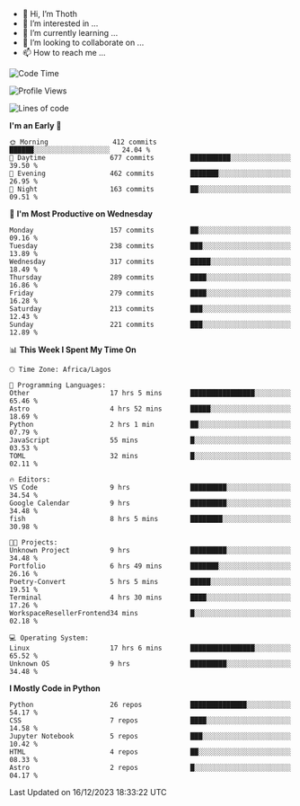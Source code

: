 <!---
thoth2357/thoth2357 is a ✨ special ✨ repository because its `README.md` (this file) appears on your GitHub profile.
You can click the Preview link to take a look at your changes.
--->

- 👋 Hi, I’m Thoth
- 👀 I’m interested in ...
- 🌱 I’m currently learning ...
- 💞️ I’m looking to collaborate on ...
- 📫 How to reach me ...




<!--START_SECTION:waka-->
![Code Time](http://img.shields.io/badge/Code%20Time-2%2C575%20hrs%2030%20mins-blue)

![Profile Views](http://img.shields.io/badge/Profile%20Views-0-blue)

![Lines of code](https://img.shields.io/badge/From%20Hello%20World%20I%27ve%20Written-30.2%20million%20lines%20of%20code-blue)

**I'm an Early 🐤** 

```text
🌞 Morning                412 commits         ██████░░░░░░░░░░░░░░░░░░░   24.04 % 
🌆 Daytime                677 commits         ██████████░░░░░░░░░░░░░░░   39.50 % 
🌃 Evening                462 commits         ███████░░░░░░░░░░░░░░░░░░   26.95 % 
🌙 Night                  163 commits         ██░░░░░░░░░░░░░░░░░░░░░░░   09.51 % 
```
📅 **I'm Most Productive on Wednesday** 

```text
Monday                   157 commits         ██░░░░░░░░░░░░░░░░░░░░░░░   09.16 % 
Tuesday                  238 commits         ███░░░░░░░░░░░░░░░░░░░░░░   13.89 % 
Wednesday                317 commits         █████░░░░░░░░░░░░░░░░░░░░   18.49 % 
Thursday                 289 commits         ████░░░░░░░░░░░░░░░░░░░░░   16.86 % 
Friday                   279 commits         ████░░░░░░░░░░░░░░░░░░░░░   16.28 % 
Saturday                 213 commits         ███░░░░░░░░░░░░░░░░░░░░░░   12.43 % 
Sunday                   221 commits         ███░░░░░░░░░░░░░░░░░░░░░░   12.89 % 
```


📊 **This Week I Spent My Time On** 

```text
🕑︎ Time Zone: Africa/Lagos

💬 Programming Languages: 
Other                    17 hrs 5 mins       ████████████████░░░░░░░░░   65.46 % 
Astro                    4 hrs 52 mins       █████░░░░░░░░░░░░░░░░░░░░   18.69 % 
Python                   2 hrs 1 min         ██░░░░░░░░░░░░░░░░░░░░░░░   07.79 % 
JavaScript               55 mins             █░░░░░░░░░░░░░░░░░░░░░░░░   03.53 % 
TOML                     32 mins             █░░░░░░░░░░░░░░░░░░░░░░░░   02.11 % 

🔥 Editors: 
VS Code                  9 hrs               █████████░░░░░░░░░░░░░░░░   34.54 % 
Google Calendar          9 hrs               █████████░░░░░░░░░░░░░░░░   34.48 % 
fish                     8 hrs 5 mins        ████████░░░░░░░░░░░░░░░░░   30.98 % 

🐱‍💻 Projects: 
Unknown Project          9 hrs               █████████░░░░░░░░░░░░░░░░   34.48 % 
Portfolio                6 hrs 49 mins       ███████░░░░░░░░░░░░░░░░░░   26.16 % 
Poetry-Convert           5 hrs 5 mins        █████░░░░░░░░░░░░░░░░░░░░   19.51 % 
Terminal                 4 hrs 30 mins       ████░░░░░░░░░░░░░░░░░░░░░   17.26 % 
WorkspaceResellerFrontend34 mins             █░░░░░░░░░░░░░░░░░░░░░░░░   02.18 % 

💻 Operating System: 
Linux                    17 hrs 6 mins       ████████████████░░░░░░░░░   65.52 % 
Unknown OS               9 hrs               █████████░░░░░░░░░░░░░░░░   34.48 % 
```

**I Mostly Code in Python** 

```text
Python                   26 repos            ██████████████░░░░░░░░░░░   54.17 % 
CSS                      7 repos             ████░░░░░░░░░░░░░░░░░░░░░   14.58 % 
Jupyter Notebook         5 repos             ███░░░░░░░░░░░░░░░░░░░░░░   10.42 % 
HTML                     4 repos             ██░░░░░░░░░░░░░░░░░░░░░░░   08.33 % 
Astro                    2 repos             █░░░░░░░░░░░░░░░░░░░░░░░░   04.17 % 
```




 Last Updated on 16/12/2023 18:33:22 UTC
<!--END_SECTION:waka-->
<!--![](http://github-profile-summary-cards.vercel.app/api/cards/profile-details?username=thoth2357&theme=2077)

![](http://github-profile-summary-cards.vercel.app/api/cards/stats?username=thoth2357&theme=2077)![](http://github-profile-summary-cards.vercel.app/api/cards/productive-time?username=thoth2357&theme=2077&utcOffset=8) -->
